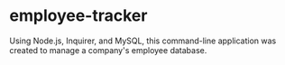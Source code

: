 # employee-tracker
Using Node.js, Inquirer, and MySQL, this command-line application was created to manage a company's employee database.
